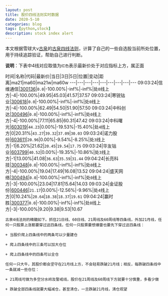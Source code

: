 ```yaml
---
layout: post
title: 股价四线法则实时数据
date: 2020-5-10
categories: blog
tags: [python,stock]
description: stock index alert
---
```



本文根据雪球大v[古泉](https://xueqiu.com/u/7148646888)的[古泉四线法则](https://xueqiu.com/7148646888/130498192)，计算了自己的一些自选股当前所处位置，用于持续追踪验证，帮助自己进行判断。

**说明**：下表中4线对应取值为`红色`表示最新价处于对应指标上方，属正面

时间|名称|代码|最新价|当日|3日|5日|位置|变动|距离|ma21|ma60|ma21w|ma60w
---|---|---|---|---|---|---|---|---
09:03:24|信维通信|[300136](https://xueqiu.com/S/SZ300136)|`0.0`|-100.00%|-inf%|-inf%|处`0`线上方|-4|-100.00%|49.95|45.03|41.57|37.57
09:03:24|寒锐钴业|[300618](https://xueqiu.com/S/SZ300618)|`0.0`|-100.00%|-inf%|-inf%|处`0`线上方|-4|-100.00%|62.49|54.50|51.90|57.50
09:03:24|中科创达|[300496](https://xueqiu.com/S/SZ300496)|`0.0`|-100.00%|-inf%|-inf%|处`0`线上方|-4|-100.00%|77.11|65.85|60.31|47.42
09:03:24|中科曙光|[603019](https://xueqiu.com/S/SH603019)|`44.23`|0.00%|-19.53%|-15.40%|处`4`线上方|0|20.31%|`43.27`|`39.32`|`37.09`|`30.03`
09:03:24|诺力股份|[603611](https://xueqiu.com/S/SH603611)|`20.96`|0.00%|-9.54%|-8.25%|处`3`线上方|-1|6.20%|21.62|`20.45`|`19.54`|`17.75`
09:03:24|华友钴业|[603799](https://xueqiu.com/S/SH603799)|`40.52`|0.00%|-19.35%|-10.86%|处`3`线上方|-1|13.00%|41.08|`36.63`|`35.59`|`31.44`
09:04:24|长亮科技|[300348](https://xueqiu.com/S/SZ300348)|`0.0`|-100.00%|-inf%|-inf%|处`0`线上方|-4|-100.00%|19.04|17.49|16.08|13.52
09:04:24|盛天网络|[300494](https://xueqiu.com/S/SZ300494)|`0.0`|-100.00%|-inf%|-inf%|处`0`线上方|-3|-100.00%|23.04|17.81|15.64|14.03
09:03:24|金证股份|[600446](https://xueqiu.com/S/SH600446)|`21.17`|0.00%|-12.56%|-9.96%|处`4`线上方|0|10.24%|`20.64`|`18.38`|`18.37`|`19.61`
09:04:24|赢时胜|[300377](https://xueqiu.com/S/SZ300377)|`0.0`|-100.00%|-inf%|-inf%|处`0`线上方|-3|-100.00%|9.20|9.38|9.53|10.67

```
古泉4线法则的精髓如下。抓住21日线、60日线、21周线及60周线等四条线，外加21月线，任何一只股票上涨都要穿过这四条线，任何一只股票要想爆雷也要先下穿过这四条线：

+ 当股价爬上四条线中的两条可以少量建仓

+ 爬上四条线中的三条可以加大仓位

+ 爬上四条线中的四条可以全仓

任何一只大牛，其股价都会坚守在21月线上方，不会轻易跌破21月线；相反，每跌破四条线中一条就减一些仓位：

+ 21周线可做为多空分水岭及警戒线，股价在21周线及60周线下方就要十分慎重，多看少做

+ 跌破全部四条线就要大幅减仓，甚至清仓，一旦跌破21月线，清仓观望
```